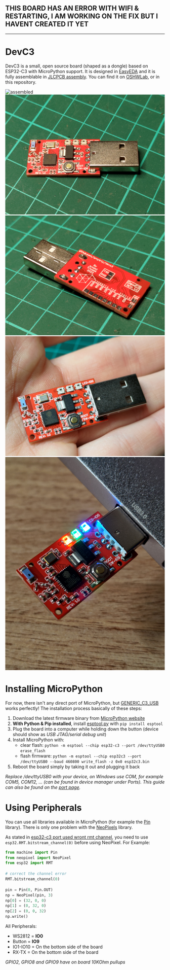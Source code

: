 ## THIS BOARD HAS AN ERROR WITH WIFI & RESTARTING, I AM WORKING ON THE FIX BUT I HAVENT CREATED IT YET

---

# DevC3
DevC3 is a small, open source board (shaped as a dongle) based on ESP32-C3 with MicroPython support. It is designed in [EasyEDA](https://easyeda.com/editor) and it is fully assemblable in [JLCPCB assembly](https://jlcpcb.com/).
You can find it on [OSHWLab](https://oshwlab.com/trty69230/devc3), or in this repository.

![assembled](images/P_20220211_172651[1].jpg)
![top](images/P_20220211_172717[1].jpg)
![bot](images/P_20220211_172736[1].jpg)
![hand](images/P_20220211_172917[1].jpg)
![leds](images/P_20220211_181910[1].jpg)

# Installing MicroPython
For now, there isn't any direct port of MicroPython, but [GENERIC_C3_USB](https://github.com/micropython/micropython/tree/master/ports/esp32/boards/GENERIC_C3_USB) works perfectly! The installation process basically of these steps:

1. Download the latest firmware binary from [MicroPython website](https://micropython.org/download/esp32c3-usb/)
2. **With Python & Pip installed**, install [esptool.py](https://github.com/espressif/esptool) with `pip install esptool`
3. Plug the board into a computer while holding down the button (device should show as *USB JTAG/serial debug unit*)
4. Install MicroPython with:
    * clear flash: `python -m esptool --chip esp32-c3 --port /dev/ttyUSB0 erase_flash`
    * flash firmware: `python -m esptool --chip esp32c3 --port /dev/ttyUSB0 --baud 460800 write_flash -z 0x0 esp32c3.bin`
5. Reboot the board simply by taking it out and plugging it back

*Replace /dev/ttyUSB0 with your device, on Windows use COM, for example COM5, COM12, ... (can be found in device manager under Ports). This guide can also be found on the [port page](https://micropython.org/download/esp32c3-usb/).*

# Using Peripherals
You can use all libraries available in MicroPython (for example the [Pin](https://docs.micropython.org/en/latest/library/machine.Pin.html) library).
There is only one problem with the [NeoPixels](https://docs.micropython.org/en/latest/esp8266/tutorial/neopixel.html) library.

As stated in [esp32-c3 port used wront rmt channel](https://github.com/micropython/micropython/issues/8109), you need to use `esp32.RMT.bitstream_channel(0)` before using NeoPixel. For Example:
```py
from machine import Pin
from neopixel import NeoPixel
from esp32 import RMT

# correct the channel error
RMT.bitstream_channel(0)

pin = Pin(0, Pin.OUT)
np = NeoPixel(pin, 3)
np[0] = (32, 0, 0)
np[1] = (0, 32, 0)
np[2] = (0, 0, 32)
np.write()
```

All Peripherals:
* WS2812 = **IO0**
* Button = **IO9**
* IO1-IO10 = On the bottom side of the board
* RX-TX = On the bottom side of the board

*GPIO2, GPIO8 and GPIO9 have on board 10KOhm pullups*
